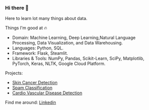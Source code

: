 ### Hi there 👋

Here to learn lot many things about data.

Things I'm good at 🔥
* Domain: Machine Learning, Deep Learning,Natural Language Processing, Data Visualization, and Data Warehousing.
* Languages: Python, SQL.
* Framework: Flask, Steamlit.
* Libraries & Tools: NumPy, Pandas, Scikit-Learn, SciPy, Matplotlib, PyTorch, Keras, NLTK, Google Cloud Platform.


Projects: 
* [Skin Cancer Detection](https://github.com/pankajsrh9/Image_Classification_using_Pytorch)
* [Spam Classification](https://github.com/pankajsrh9/Spam_Classification)
* [Cardio Vascular Disease Detection](https://github.com/pankajsrh9/Cardio_vascular_disease)


Find me around:
[Linkedin](https://www.linkedin.com/in/pankaj-s95/)


